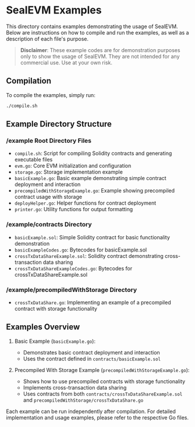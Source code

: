# SealEVM Examples

This directory contains examples demonstrating the usage of SealEVM. Below are instructions on how to compile and run the examples, as well as a description of each file's purpose.

> **Disclaimer**: These example codes are for demonstration purposes only to show the usage of SealEVM. They are not intended for any commercial use. Use at your own risk.

## Compilation

To compile the examples, simply run:

```bash
./compile.sh
```

## Example Directory Structure

### /example Root Directory Files
- `compile.sh`: Script for compiling Solidity contracts and generating executable files
- `evm.go`: Core EVM initialization and configuration
- `storage.go`: Storage implementation example
- `basicExample.go`: Basic example demonstrating simple contract deployment and interaction
- `precompiledWithStorageExample.go`: Example showing precompiled contract usage with storage
- `deployHelper.go`: Helper functions for contract deployment
- `printer.go`: Utility functions for output formatting

### /example/contracts Directory
- `basicExample.sol`: Simple Solidity contract for basic functionality demonstration
- `basicExampleCodes.go`: Bytecodes for basicExample.sol
- `crossTxDataShareExample.sol`: Solidity contract demonstrating cross-transaction data sharing
- `crossTxDataShareExampleCodes.go`: Bytecodes for crossTxDataShareExample.sol

### /example/precompiledWithStorage Directory
- `crossTxDataShare.go`: Implementing an example of a precompiled contract with storage functionality

## Examples Overview

1. Basic Example (`basicExample.go`):
   - Demonstrates basic contract deployment and interaction
   - Uses the contract defined in `contracts/basicExample.sol`

2. Precompiled With Storage Example (`precompiledWithStorageExample.go`):
   - Shows how to use precompiled contracts with storage functionality
   - Implements cross-transaction data sharing
   - Uses contracts from both `contracts/crossTxDataShareExample.sol` and `precompiledWithStorage/crossTxDataShare.go`

Each example can be run independently after compilation. For detailed implementation and usage examples, please refer to the respective Go files.
